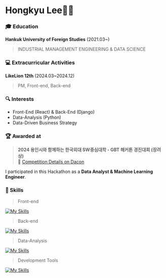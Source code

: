 # Hongkyu Lee👩‍💻
### 🎓 Education
**Hankuk University of Foreign Studies** (2021.03~)
> INDUSTRIAL MANAGEMENT ENGINEERING & DATA SCIENCE
### 💻 Extracurricular Activities
**LikeLion 12th** (2024.03~2024.12)
>  PM, Front-end, Back-end
### 🔍 Interests
- Front-End (React) & Back-End (Django)
- Data-Analysis (Python)
- Data-Driven Business Strategy
### 🏆 Awarded at  
> **2024 용인시와 함께하는 한국외대 SW중심대학 - GBT 해커톤 경진대회 (장려상)**  
> 🔗 [Competition Details on Dacon](https://dacon.io/competitions/official/236372/overview/description)  

I participated in this Hackathon as a **Data Analyst & Machine Learning Engineer**.

### 🚀 Skills
> Front-end

[![My Skills](https://skillicons.dev/icons?i=html,css,js,styledcomponents,react,vercel&theme=light)](https://skillicons.dev)

> Back-end

[![My Skills](https://skillicons.dev/icons?i=django,mysql,docker,aws,nginx,postman&theme=light)](https://skillicons.dev)

> Data-Analysis

[![My Skills](https://skillicons.dev/icons?i=py,anaconda,sklearn&theme=light)](https://skillicons.dev)

> Development Tools

[![My Skills](https://skillicons.dev/icons?i=github,notion,figma,discord,vscode,git&theme=light)](https://skillicons.dev)
